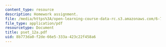 ```yaml
---
content_type: resource
description: Homework assignment.
file: /media/https%3A/open-learning-course-data-rc.s3.amazonaws.com/6-781j-submicrometer-and-nanometer-technology-spring-2006/8b773da0f2de66e5333a423c22f458a6_pset_12a.pdf
file_type: application/pdf
resourcetype: Document
title: pset_12a.pdf
uid: 8b773da0-f2de-66e5-333a-423c22f458a6
---
```

